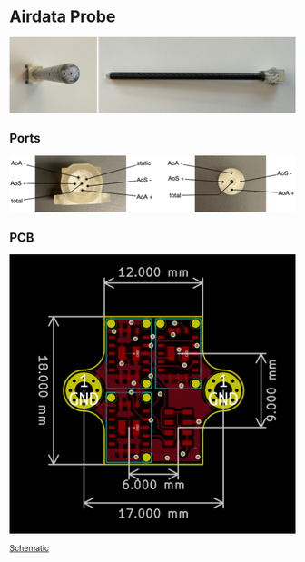 # Airdata Probe

![Side view](pictures/top_side.jpg?raw=true)

## Ports

![ports](pictures/ports.jpg?raw=true)

## PCB

![PCB](pcb/dimensions.png?raw=true)

[Schematic](pcb/airdata.pdf)
